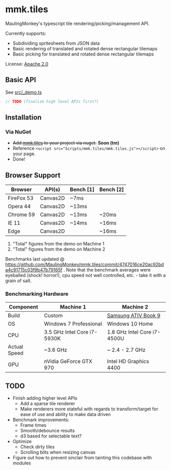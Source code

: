 ﻿# mmk.tiles

MaulingMonkey's typescript tile rendering/picking/management API.

Currently supports:

* Subdividing spritesheets from JSON data
* Basic rendering of translated and rotated dense rectangular tilemaps
* Basic picking for translated and rotated dense rectangular tilemaps

License: [Apache 2.0](LICENSE.txt)

## Basic API

See [src/_demo.ts](src/_demo.ts)

```typescript
// TODO (finalize high level APIs first?)
```

## Installation

### Via NuGet
* <strike>Add [mmk.tiles](https://www.nuget.org/packages/mmk.tiles/) to your project via nuget.</strike> **Soon (tm)**
* Reference `<script src="Scripts/mmk.tiles/mmk.tiles.js"></script>` on your page.
* Done!



## Browser Support

| Browser    | API(s)   | Bench [1] | Bench [2] |
| ---------- | -------- | --------- | --------- |
| FireFox 53 | Canvas2D |  ~7ms     |           |
| Opera 44   | Canvas2D | ~13ms     |           |
| Chrome 59  | Canvas2D | ~13ms     | ~20ms     |
| IE 11      | Canvas2D | ~14ms     | ~16ms     |
| Edge       | Canvas2D |           | ~16ms     |

1. "Total" figures from the demo on Machine 1
2. "Total" figures from the demo on Machine 2

Benchmarks last updated @ https://github.com/MaulingMonkey/mmk.tiles/commit/4747016ce20ac92bda4c91715c03f9b47b79165f .  Note that the benchmark averages were eyeballed (shock! horror!), cpu speed not well controlled, etc. - take it with a grain of salt.

### Benchmarking Hardware

| Component    | Machine 1                   | Machine 2                   |
| ------------ | --------------------------- | --------------------------- |
| Build        | Custom                      | [Samsung ATIV Book 9](https://www.amazon.com/Samsung-NP940X3G-K04US-13-3-Inch-Touchscreen-Processor/dp/B00F6EOB8C) |
| OS           | Windows 7 Professional      | Windows 10 Home             |
| CPU          | 3.5 GHz Intel Core i7-5930K | 1.8 GHz Intel Core i7-4500U |
| Actual Speed | ~3.6 GHz                    | ~ 2.4 - 2.7 GHz             |
| GPU          | nVidia GeForce GTX 970      | Intel HD Graphics 4400      |






## TODO

* Finish adding higher level APIs
  * Add a sparse tile renderer
  * Make renderers more stateful with regards to transform/target for ease of use and ability to make data driven
* Benchmark improvements:
  * Frame times
  * Smooth/debounce results
  * d3 based for selectable text?
* Optimize
  * Check dirty tiles
  * Scrolling blits when resizing canvas
* Figure out how to prevent sinclair from tainting this codebase with modules
